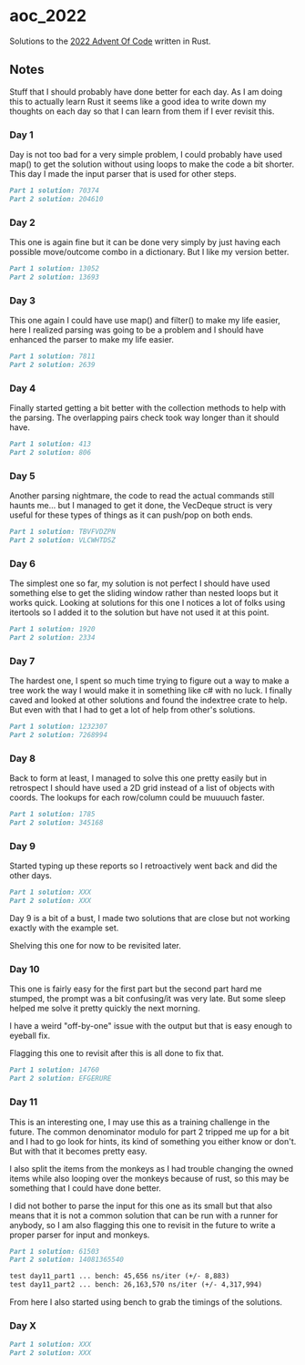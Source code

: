 # aoc_2022

Solutions to the [2022 Advent Of Code](https://adventofcode.com/2022) written in Rust.

## Notes

Stuff that I should probably have done better for each day. As I am doing this to actually learn Rust it seems like a good idea to write down my thoughts on each day so that I can learn from them if I ever revisit this.

### Day 1

Day is not too bad for a very simple problem, I could probably have used map() to get the solution without using loops to make the code a bit shorter. This day I made the input parser that is used for other steps.

```md
Part 1 solution: 70374
Part 2 solution: 204610
```

### Day 2

This one is again fine but it can be done very simply by just having each possible move/outcome combo in a dictionary. But I like my version better.

```md
Part 1 solution: 13052
Part 2 solution: 13693
```

### Day 3

This one again I could have use map() and filter() to make my life easier, here I realized parsing was going to be a problem and I should have enhanced the parser to make my life easier.

```md
Part 1 solution: 7811
Part 2 solution: 2639
```

### Day 4

Finally started getting a bit better with the collection methods to help with the parsing. The overlapping pairs check took way longer than it should have.

```md
Part 1 solution: 413
Part 2 solution: 806
```

### Day 5

Another parsing nightmare, the code to read the actual commands still haunts me... but I managed to get it done, the VecDeque struct is very useful for these types of things as it can push/pop on both ends.

```md
Part 1 solution: TBVFVDZPN
Part 2 solution: VLCWHTDSZ
```

### Day 6

The simplest one so far, my solution is not perfect I should have used something else to get the sliding window rather than nested loops but it works quick. Looking at solutions for this one I notices a lot of folks using itertools so I added it to the solution but have not used it at this point.

```md
Part 1 solution: 1920
Part 2 solution: 2334
```

### Day 7

The hardest one, I spent so much time trying to figure out a way to make a tree work the way I would make it in something like c# with no luck. I finally caved and looked at other solutions and found the indextree crate to help. But even with that I had to get a lot of help from other's solutions.

```md
Part 1 solution: 1232307
Part 2 solution: 7268994
```

### Day 8

Back to form at least, I managed to solve this one pretty easily but in retrospect I should have used a 2D grid instead of a list of objects with coords. The lookups for each row/column could be muuuuch faster.

```md
Part 1 solution: 1785
Part 2 solution: 345168
```

### Day 9

Started typing up these reports so I retroactively went back and did the other days.

```md
Part 1 solution: XXX
Part 2 solution: XXX
```

Day 9 is a bit of a bust, I made two solutions that are close but not working exactly with the example set.

Shelving this one for now to be revisited later.

### Day 10

This one is fairly easy for the first part but the second part hard me stumped, the prompt was a bit confusing/it was very late. But some sleep helped me solve it pretty quickly the next morning.

I have a weird "off-by-one" issue with the output but that is easy enough to eyeball fix.

Flagging this one to revisit after this is all done to fix that.

```md
Part 1 solution: 14760
Part 2 solution: EFGERURE
```

### Day 11

This is an interesting one, I may use this as a training challenge in the future. The common denominator modulo for part 2 tripped me up for a bit and I had to go look for hints, its kind of something you either know or don't. But with that it becomes pretty easy.

I also split the items from the monkeys as I had trouble changing the owned items while also looping over the monkeys because of rust, so this may be something that I could have done better.

I did not bother to parse the input for this one as its small but that also means that it is not a common solution that can be run with a runner for anybody, so I am also flagging this one to revisit in the future to write a proper parser for input and monkeys.

```md
Part 1 solution: 61503
Part 2 solution: 14081365540

test day11_part1 ... bench: 45,656 ns/iter (+/- 8,883)
test day11_part2 ... bench: 26,163,570 ns/iter (+/- 4,317,994)
```

From here I also started using bench to grab the timings of the solutions.

### Day X

```md
Part 1 solution: XXX
Part 2 solution: XXX
```
